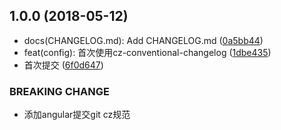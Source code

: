<a name="1.0.0"></a>
## 1.0.0 (2018-05-12)

* docs(CHANGELOG.md): Add CHANGELOG.md ([0a5bb44](https://github.com/dicheng52119/Vue-demo/commit/0a5bb44))
* feat(config): 首次使用cz-conventional-changelog ([1dbe435](https://github.com/dicheng52119/Vue-demo/commit/1dbe435))
* 首次提交 ([6f0d647](https://github.com/dicheng52119/Vue-demo/commit/6f0d647))


### BREAKING CHANGE

* 添加angular提交git cz规范


